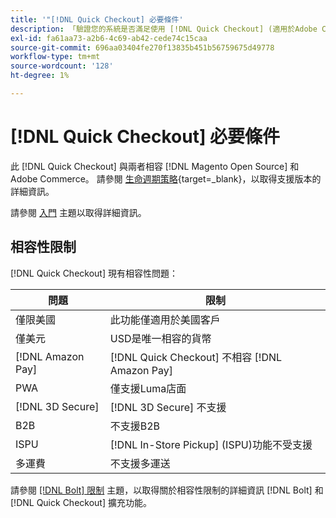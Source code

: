 ```yaml
---
title: '"[!DNL Quick Checkout] 必要條件'
description: 「驗證您的系統是否滿足使用 [!DNL Quick Checkout] (適用於Adobe Commerce擴充功能)。」
exl-id: fa61aa73-a2b6-4c69-ab42-cede74c15caa
source-git-commit: 696aa03404fe270f13835b451b56759675d49778
workflow-type: tm+mt
source-wordcount: '128'
ht-degree: 1%

---
```


# [!DNL Quick Checkout] 必要條件

此 [!DNL Quick Checkout] 與兩者相容 [!DNL Magento Open Source] 和Adobe Commerce。 請參閱 [生命週期策略](https://experienceleague.adobe.com/docs/commerce-operations/release/planning/lifecycle-policy.html){target=_blank}，以取得支援版本的詳細資訊。

請參閱 [入門](../quick-checkout/onboarding.md) 主題以取得詳細資訊。

## 相容性限制

[!DNL Quick Checkout] 現有相容性問題：

| **問題** | **限制** |
|----------------|-----------------|
| 僅限美國 | 此功能僅適用於美國客戶 |
| 僅美元 | USD是唯一相容的貨幣 |
| [!DNL Amazon Pay] | [!DNL Quick Checkout] 不相容 [!DNL Amazon Pay] |
| PWA | 僅支援Luma店面 |
| [!DNL 3D Secure] | [!DNL 3D Secure] 不支援 |
| B2B | 不支援B2B |
| ISPU | [!DNL In-Store Pickup] (ISPU)功能不受支援 |
| 多運費 | 不支援多運送 |

請參閱 [[!DNL Bolt] 限制](https://help.bolt.com/integrations/adobe-quick-checkout/set-up/#limitations) 主題，以取得關於相容性限制的詳細資訊 [!DNL Bolt] 和 [!DNL Quick Checkout] 擴充功能。
